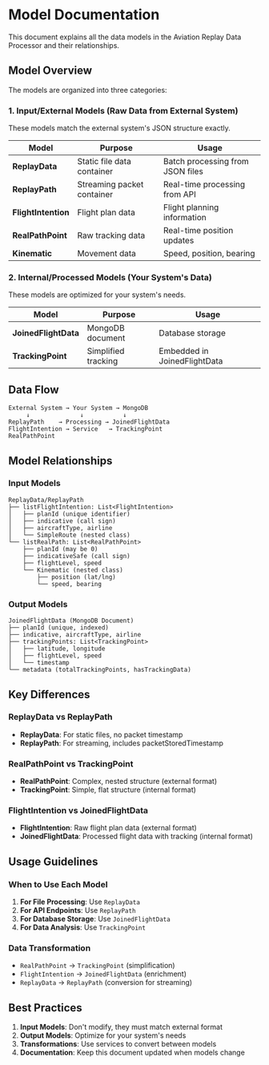 # Model Documentation

This document explains all the data models in the Aviation Replay Data Processor and their relationships.

## Model Overview

The models are organized into three categories:

### **1. Input/External Models** (Raw Data from External System)
These models match the external system's JSON structure exactly.

| Model | Purpose | Usage |
|-------|---------|-------|
| **ReplayData** | Static file data container | Batch processing from JSON files |
| **ReplayPath** | Streaming packet container | Real-time processing from API |
| **FlightIntention** | Flight plan data | Flight planning information |
| **RealPathPoint** | Raw tracking data | Real-time position updates |
| **Kinematic** | Movement data | Speed, position, bearing |

### **2. Internal/Processed Models** (Your System's Data)
These models are optimized for your system's needs.

| Model | Purpose | Usage |
|-------|---------|-------|
| **JoinedFlightData** | MongoDB document | Database storage |
| **TrackingPoint** | Simplified tracking | Embedded in JoinedFlightData |

## Data Flow

```
External System → Your System → MongoDB
     ↓              ↓           ↓
ReplayPath    → Processing → JoinedFlightData
FlightIntention → Service   → TrackingPoint
RealPathPoint
```

## Model Relationships

### **Input Models**
```
ReplayData/ReplayPath
├── listFlightIntention: List<FlightIntention>
│   ├── planId (unique identifier)
│   ├── indicative (call sign)
│   ├── aircraftType, airline
│   └── SimpleRoute (nested class)
└── listRealPath: List<RealPathPoint>
    ├── planId (may be 0)
    ├── indicativeSafe (call sign)
    ├── flightLevel, speed
    └── Kinematic (nested class)
        ├── position (lat/lng)
        └── speed, bearing
```

### **Output Models**
```
JoinedFlightData (MongoDB Document)
├── planId (unique, indexed)
├── indicative, aircraftType, airline
├── trackingPoints: List<TrackingPoint>
│   ├── latitude, longitude
│   ├── flightLevel, speed
│   └── timestamp
└── metadata (totalTrackingPoints, hasTrackingData)
```

## Key Differences

### **ReplayData vs ReplayPath**
- **ReplayData**: For static files, no packet timestamp
- **ReplayPath**: For streaming, includes packetStoredTimestamp

### **RealPathPoint vs TrackingPoint**
- **RealPathPoint**: Complex, nested structure (external format)
- **TrackingPoint**: Simple, flat structure (internal format)

### **FlightIntention vs JoinedFlightData**
- **FlightIntention**: Raw flight plan data (external format)
- **JoinedFlightData**: Processed flight data with tracking (internal format)

## Usage Guidelines

### **When to Use Each Model**

1. **For File Processing**: Use `ReplayData`
2. **For API Endpoints**: Use `ReplayPath`
3. **For Database Storage**: Use `JoinedFlightData`
4. **For Data Analysis**: Use `TrackingPoint`

### **Data Transformation**
- `RealPathPoint` → `TrackingPoint` (simplification)
- `FlightIntention` → `JoinedFlightData` (enrichment)
- `ReplayData` → `ReplayPath` (conversion for streaming)

## Best Practices

1. **Input Models**: Don't modify, they must match external format
2. **Output Models**: Optimize for your system's needs
3. **Transformations**: Use services to convert between models
4. **Documentation**: Keep this document updated when models change 